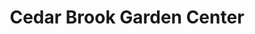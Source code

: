 ---
title: "Cedar Brook Garden Center"
url: /new-prague/cedar-brook-garden-center/
shop: garden centre
---